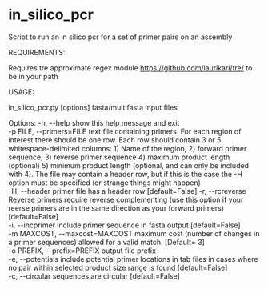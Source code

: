 # in_silico_pcr

Script to run an in silico pcr for a set of primer pairs on an assembly

REQUIREMENTS:

Requires tre approximate regex module https://github.com/laurikari/tre/ to be in your path 

USAGE:

in_silico_pcr.py [options] fasta/multifasta input files

Options:
  -h, --help            show this help message and exit<br>
  -p FILE, --primers=FILE
                        text file containing primers. For each region of
                        interest there should be one row. Each row should
                        contain 3 or 5 whitespace-delimited columns: 1) Name
                        of the region, 2) forward primer sequence, 3) reverse
                        primer sequence 4) maximum product length (optional)
                        5) minimum product length (optional, and can only be
                        included with 4). The file may contain a header row,
                        but if this is the case the -H option must be
                        specified (or strange things might happen)<br>
  -H, --header          primer file has a header row [default=False]
  -r, --rcreverse       Reverse primers require reverse complementing (use
                        this option if your reerse primers are in the same
                        direction as your forward primers) [default=False]<br>
  -i, --incprimer       include primer sequence in fasta output
                        [default=False]<br>
  -m MAXCOST, --maxcost=MAXCOST
                        maximum cost (number of changes in a primer sequences)
                        allowed for a valid match. [Default= 3]<br>
  -o PREFIX, --prefix=PREFIX
                        output file prefix<br>
  -e, --potentials      include potential primer locations in tab files in
                        cases where no pair within selected product size range
                        is found [default=False]<br>
  -c, --circular        sequences are circular [default=False]<br>
